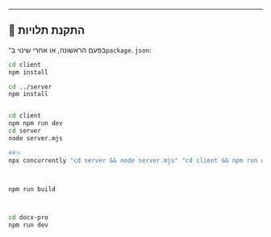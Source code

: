 
---

## 🚀 התקנת תלויות
בפעם הראשונה, או אחרי שינוי ב־`package.json`:

```bash
cd client
npm install

cd ../server
npm install


cd client
npm npm run dev
cd server
node server.mjs

##או 
npx concurrently "cd server && node server.mjs" "cd client && npm run dev"



npm run build



cd docx-pro
npm run dev

```